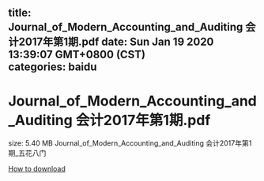 
title: Journal_of_Modern_Accounting_and_Auditing 会计2017年第1期.pdf
date: Sun Jan 19 2020 13:39:07 GMT+0800 (CST)    
categories: baidu
---

# Journal_of_Modern_Accounting_and_Auditing 会计2017年第1期.pdf
size: 5.40 MB
 Journal_of_Modern_Accounting_and_Auditing 会计2017年第1期_五花八门
 

[How to download](https://bpcam.bemobtrk.com/go/2ceec3aa-1ca2-46d6-b9ff-aaa5c184517c?jno=2875)